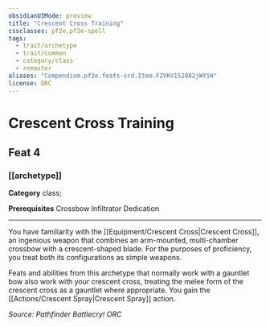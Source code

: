 ```yaml
---
obsidianUIMode: preview
title: "Crescent Cross Training"
cssclasses: pf2e,pf2e-spell
tags:
  - trait/archetype
  - trait/common
  - category/class
  - remaster
aliases: "Compendium.pf2e.feats-srd.Item.FZVKV1529A2jWYSH"
license: ORC
---
```

# Crescent Cross Training
## Feat 4
### [[archetype]]

**Category** class; 



**Prerequisites** Crossbow Infiltrator Dedication
* * *
You have familiarity with the [[Equipment/Crescent Cross|Crescent Cross]], an ingenious weapon that combines an arm-mounted, multi-chamber crossbow with a crescent-shaped blade. For the purposes of proficiency, you treat both its configurations as simple weapons.

Feats and abilities from this archetype that normally work with a gauntlet bow also work with your crescent cross, treating the melee form of the crescent cross as a gauntlet where appropriate. You gain the [[Actions/Crescent Spray|Crescent Spray]] action.

*Source: Pathfinder Battlecry!*
*ORC*